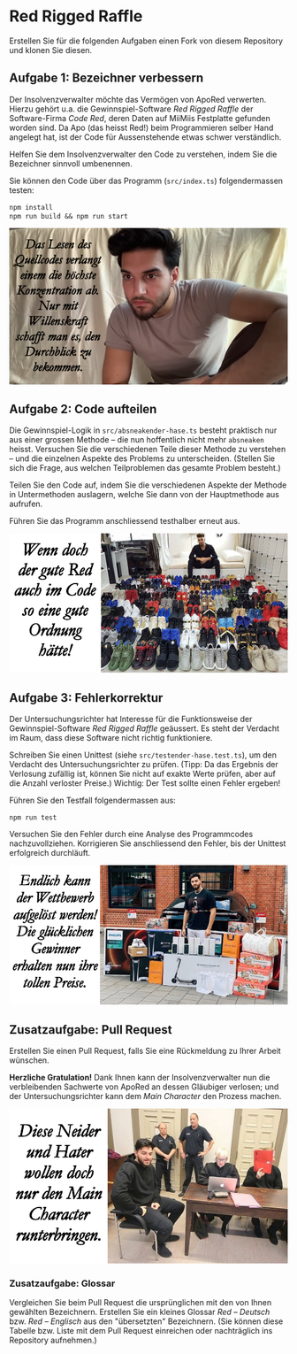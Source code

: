 # Red Rigged Raffle

Erstellen Sie für die folgenden Aufgaben einen Fork von diesem Repository und klonen Sie diesen.

## Aufgabe 1: Bezeichner verbessern

Der Insolvenzverwalter möchte das Vermögen von ApoRed verwerten. Hierzu gehört
u.a. die Gewinnspiel-Software _Red Rigged Raffle_ der Software-Firma _Code Red_,
deren Daten auf MiiMiis Festplatte gefunden worden sind. Da Apo (das heisst Red!)
beim Programmieren selber Hand angelegt hat, ist der Code für Aussenstehende
etwas schwer verständlich.

Helfen Sie dem Insolvenzverwalter den Code zu verstehen, indem Sie die
Bezeichner sinnvoll umbenennen.

Sie können den Code über das Programm (`src/index.ts`) folgendermassen testen:

    npm install
    npm run build && npm run start

![Willenskrauft, ich sag's euch, Freunde!](pics/1.png)

## Aufgabe 2: Code aufteilen

Die Gewinnspiel-Logik in `src/absneakender-hase.ts` besteht praktisch nur
aus einer grossen Methode – die nun hoffentlich nicht mehr `absneaken` heisst.
Versuchen Sie die verschiedenen Teile dieser Methode zu verstehen – und die
einzelnen Aspekte des Problems zu unterscheiden. (Stellen Sie sich die Frage,
aus welchen Teilproblemen das gesamte Problem besteht.)

Teilen Sie den Code auf, indem Sie die verschiedenen Aspekte der Methode in Untermethoden auslagern, welche Sie dann von der Hauptmethode aus aufrufen.

Führen Sie das Programm anschliessend testhalber erneut aus.

![Mehr Nikes als Likes!](pics/2.png)

## Aufgabe 3: Fehlerkorrektur

Der Untersuchungsrichter hat Interesse für die Funktionsweise der
Gewinnspiel-Software _Red Rigged Raffle_ geäussert. Es steht der Verdacht im Raum,
dass diese Software nicht richtig funktioniere.

Schreiben Sie einen Unittest (siehe `src/testender-hase.test.ts`), um den
Verdacht des Untersuchungsrichter zu prüfen. (Tipp: Da das Ergebnis der
Verlosung zufällig ist, können Sie nicht auf exakte Werte prüfen, aber auf die
Anzahl verloster Preise.) Wichtig: Der Test sollte einen Fehler ergeben!

Führen Sie den Testfall folgendermassen aus:

    npm run test

Versuchen Sie den Fehler durch eine Analyse des Programmcodes nachzuvollziehen.
Korrigieren Sie anschliessend den Fehler, bis der Unittest erfolgreich
durchläuft. 

![Das Warten hat sich gelohnt!](pics/3.png)

## Zusatzaufgabe: Pull Request

Erstellen Sie einen Pull Request, falls Sie eine Rückmeldung zu Ihrer Arbeit wünschen.

**Herzliche Gratulation!** Dank Ihnen kann der Insolvenzverwalter nun die
verbleibenden Sachwerte von ApoRed an dessen Gläubiger verlosen; und der
Untersuchungsrichter kann dem _Main Character_ den Prozess machen.

![You don't need to be perfect when you look good.](pics/4.png)

### Zusatzaufgabe: Glossar

Vergleichen Sie beim Pull Request die ursprünglichen mit den von Ihnen gewählten
Bezeichnern. Erstellen Sie ein kleines Glossar _Red – Deutsch_ bzw. _Red –
Englisch_ aus den "übersetzten" Bezeichnern. (Sie können diese Tabelle bzw.
Liste mit dem Pull Request einreichen oder nachträglich ins Repository
aufnehmen.)
